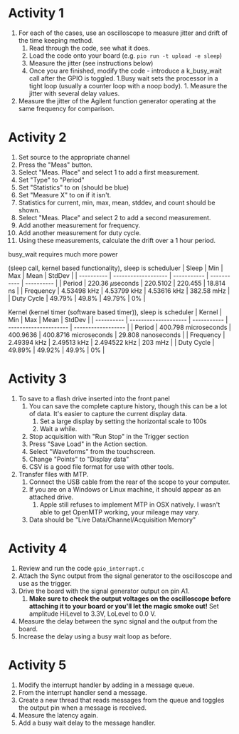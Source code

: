 # Activity 1
1. For each of the cases, use an oscilloscope to measure jitter and drift of the time keeping method.
    1. Read through the code, see what it does.
    2. Load the code onto your board (e.g. `pio run -t upload -e sleep`)
    3. Measure the jitter (see instructions below)
    4. Once you are finished, modify the code - introduce a k_busy_wait call after the GPIO is toggled. 1.Busy wait sets the processor in a tight loop (usually a counter loop with a noop body). 1. Measure the jitter with several delay values.
2. Measure the jitter of the Agilent function generator operating at the same frequency for comparison.



# Activity 2
1. Set source to the appropriate channel
2. Press the "Meas" button.
3. Select "Meas. Place" and select 1 to add a first measurement.
4. Set "Type" to "Period"
5. Set "Statistics" to on (should be blue)
6. Set "Measure X" to on if it isn't.
7. Statistics for current, min, max, mean, stddev, and count should be shown.
8. Select "Meas. Place" and select 2 to add a second measurement.
9. Add another measurement for frequency.
10. Add another measurement for duty cycle.
11. Using these measurements, calculate the drift over a 1 hour period.

busy_wait requires much more power


(sleep call, kernel based functionality), sleep is scheduluer
| Sleep      | Min                 | Max         | Mean        | StdDev     |
| ---------- | ------------------- | ----------- | ----------- | ---------- |
| Period     | 220.36 $\mu$seconds | 220.5102    | 220.455     | 18.814 ns  |
| Frequency  | 4.53498 kHz         | 4.53799 kHz | 4.53616 kHz | 382.58 mHz |
| Duty Cycle | 49.79%              | 49.8%       | 49.79%      | 0%         |

Kernel (kernel timer (software based timer)), sleep is scheduler
| Kernel      | Min                  | Max         | Mean                  | StdDev             |
| ---------- | -------------------- | ----------- | --------------------- | ------------------ |
| Period     | 400.798 microseconds | 400.9636    | 400.8716 microseconds | 29.808 nanoseconds |
| Frequency  | 2.49394 kHz          | 2.49513 kHz | 2.494522 kHz          | 203 mHz            |
| Duty Cycle | 49.89%               | 49.92%      | 49.9%                 | 0%                 | 


# Activity 3

1. To save to a flash drive inserted into the front panel
    1. You can save the complete capture history, though this can be a lot of data. It's easier to capture the current display data.
        1. Set a large display by setting the horizontal scale to 100s
        2. Wait a while.
    2. Stop acquisition with "Run Stop" in the Trigger section
    3. Press "Save Load" in the Action section.
    4. Select "Waveforms" from the touchscreen.
    5. Change "Points" to "Display data"
    6. CSV is a good file format for use with other tools.
2. Transfer files with MTP.
    1. Connect the USB cable from the rear of the scope to your computer.
    2. If you are on a Windows or Linux machine, it should appear as an attached drive.
        1. Apple still refuses to implement MTP in OSX natively. I wasn't able to get OpenMTP working, your mileage may vary.
    3. Data should be "Live Data/Channel/Acquisition Memory"


# Activity 4
1. Review and run the code `gpio_interrupt.c`
2. Attach the Sync output from the signal generator to the oscilloscope and use as the trigger.
3. Drive the board with the signal generator output on pin A1.
    1. **Make sure to check the output voltages on the oscilloscope before attaching it to your board or you'll let the magic smoke out!** Set amplitude HiLevel to 3.3V, LoLevel to 0.0 V.
4. Measure the delay between the sync signal and the output from the board.
5. Increase the delay using a busy wait loop as before.


# Activity 5
1. Modify the interrupt handler by adding in a message queue.
2. From the interrupt handler send a message.
3. Create a new thread that reads messages from the queue and toggles the output pin when a message is received.
4. Measure the latency again.
5. Add a busy wait delay to the message handler.